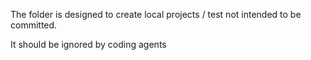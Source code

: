 The folder is designed to create local projects / test not intended to be committed.

It should be ignored by coding agents
